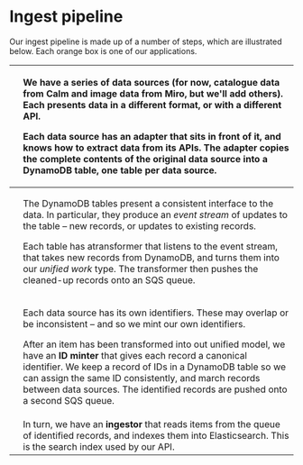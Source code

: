 # Ingest pipeline

Our ingest pipeline is made up of a number of steps, which are illustrated below. Each orange box is one of our applications.

<table>
  <thead>
    <tr>
      <th style="text-align:left">
        <img src="../.gitbook/assets/adapters.png" alt/>
      </th>
      <th style="text-align:left">
        <p>We have a series of data sources (for now, catalogue data from Calm and
          image data from Miro, but we&apos;ll add others). Each presents data in
          a different format, or with a different API.</p>
        <p>Each data source has an <b>adapter</b> that sits in front of it, and knows
          how to extract data from its APIs. The adapter copies the complete contents
          of the original data source into a DynamoDB table, one table per data source.</p>
      </th>
    </tr>
  </thead>
  <tbody>
    <tr>
      <td style="text-align:left">
        <img src="../.gitbook/assets/transformers.png" alt/>
      </td>
      <td style="text-align:left">
        <p>The DynamoDB tables present a consistent interface to the data. In particular,
          they produce an <em>event stream</em> of updates to the table &#x2013; new
          records, or updates to existing records.</p>
        <p>Each table has atransformer that listens to the event stream, that takes
          new records from DynamoDB, and turns them into our <em>unified work</em> type.
          The transformer then pushes the cleaned-up records onto an SQS queue.</p>
      </td>
    </tr>
    <tr>
      <td style="text-align:left">
        <img src="../.gitbook/assets/id_minter.png" alt/>
      </td>
      <td style="text-align:left">
        <p>Each data source has its own identifiers. These may overlap or be inconsistent
          &#x2013; and so we mint our own identifiers.</p>
        <p>After an item has been transformed into out unified model, we have an <b>ID minter</b> that
          gives each record a canonical identifier. We keep a record of IDs in a
          DynamoDB table so we can assign the same ID consistently, and march records
          between data sources. The identified records are pushed onto a second SQS
          queue.</p>
      </td>
    </tr>
    <tr>
      <td style="text-align:left">
        <img src="../.gitbook/assets/ingestor.png" alt/>
      </td>
      <td style="text-align:left">In turn, we have an <b>ingestor</b> that reads items from the queue of identified
        records, and indexes them into Elasticsearch. This is the search index
        used by our API.</td>
    </tr>
  </tbody>
</table>
